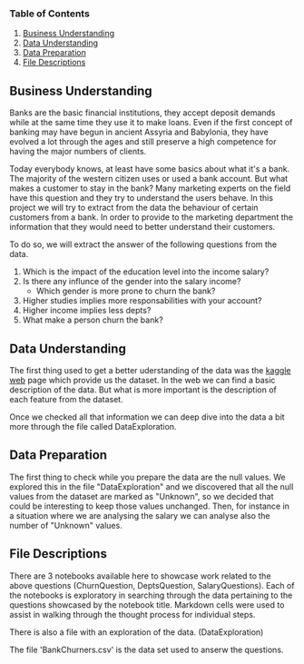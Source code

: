 ### Table of Contents

1. [Business Understanding](#business)
2. [Data Understanding](#data)
3. [Data Preparation](#preparation)
4. [File Descriptions](#files)


## Business Understanding<a name="business"></a>

Banks are the basic financial institutions, they accept deposit demands while at the same time they use it to make loans. Even if the first concept of banking may have begun in ancient Assyria and Babylonia, they have evolved a lot through the ages and still preserve a high competence for having the major numbers of clients.

Today everybody knows, at least have some basics about what it's a bank. The majority of the western citizen uses or used a bank account. But what makes a customer to stay in the bank? Many marketing experts on the field have this question and they try to understand the users behave. In this project we will try to extract from the data the behaviour of certain customers from a bank. In order to provide to the marketing department the information that they would need to better understand their customers.

To do so, we will extract the answer of the following questions from the data.

1.  Which is the impact of the education level into the income salary?
2.  Is there any influnce of the gender into the salary income?
    - Which gender is more prone to churn the bank?
3.  Higher studies implies more responsabilities with your account?
4.  Higher income implies less depts?
5.  What make a person churn the bank?

## Data Understanding <a name="data"></a>

The first thing used to get a better uderstanding of the data was the [kaggle web](https://www.kaggle.com/sakshigoyal7/credit-card-customers) page which provide us the dataset. In the web we can find a basic description of the data. But what is more important is the description of each feature from the dataset.

Once we checked all that information we can deep dive into the data a bit more through the file called DataExploration.

## Data Preparation <a name="preparation"></a>

The first thing to check while you prepare the data are the null values. We explored this in the file "DataExploration" and we discovered that all the null values from the dataset are marked as "Unknown", so we decided that could be interesting to keep those values unchanged. Then, for instance in a situation where we are analysing the salary we can analyse also the number of "Unknown" values.

## File Descriptions <a name="files"></a>

There are 3 notebooks available here to showcase work related to the above questions (ChurnQuestion, DeptsQuestion, SalaryQuestions). Each of the notebooks is exploratory in searching through the data pertaining to the questions showcased by the notebook title. Markdown cells were used to assist in walking through the thought process for individual steps.

There is also a file with an exploration of the data. (DataExploration)

The file 'BankChurners.csv' is the data set used to anserw the questions.

